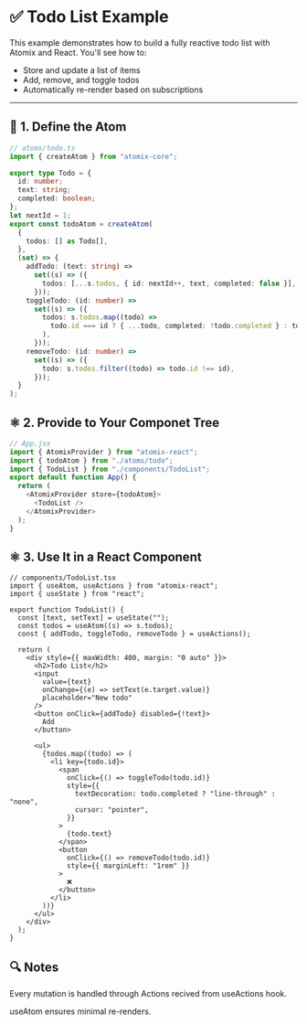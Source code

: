 # ✅ Todo List Example

This example demonstrates how to build a fully reactive todo list with Atomix and React. You'll see how to:

- Store and update a list of items
- Add, remove, and toggle todos
- Automatically re-render based on subscriptions

---

## 🧱 1. Define the Atom

```ts
// atoms/todo.ts
import { createAtom } from "atomix-core";

export type Todo = {
  id: number;
  text: string;
  completed: boolean;
};
let nextId = 1;
export const todoAtom = createAtom(
  {
    todos: [] as Todo[],
  },
  (set) => {
    addTodo: (text: string) =>
      set((s) => ({
        todos: [...s.todos, { id: nextId++, text, completed: false }],
      }));
    toggleTodo: (id: number) =>
      set((s) => ({
        todos: s.todos.map((todo) =>
          todo.id === id ? { ...todo, completed: !todo.completed } : todo
        ),
      }));
    removeTodo: (id: number) =>
      set((s) => ({
        todo: s.todos.filter((todo) => todo.id !== id),
      }));
  }
);
```

## ⚛️ 2. Provide to Your Componet Tree

```ts
// App.jsx
import { AtomixProvider } from "atomix-react";
import { todoAtom } from "./atoms/todo";
import { TodoList } from "./components/TodoList";
export default function App() {
  return (
    <AtomixProvider store={todoAtom}>
      <TodoList />
    </AtomixProvider>
  );
}
```

## ⚛️ 3. Use It in a React Component

```tsx
// components/TodoList.tsx
import { useAtom, useActions } from "atomix-react";
import { useState } from "react";

export function TodoList() {
  const [text, setText] = useState("");
  const todos = useAtom((s) => s.todos);
  const { addTodo, toggleTodo, removeTodo } = useActions();

  return (
    <div style={{ maxWidth: 400, margin: "0 auto" }}>
      <h2>Todo List</h2>
      <input
        value={text}
        onChange={(e) => setText(e.target.value)}
        placeholder="New todo"
      />
      <button onClick={addTodo} disabled={!text}>
        Add
      </button>

      <ul>
        {todos.map((todo) => (
          <li key={todo.id}>
            <span
              onClick={() => toggleTodo(todo.id)}
              style={{
                textDecoration: todo.completed ? "line-through" : "none",
                cursor: "pointer",
              }}
            >
              {todo.text}
            </span>
            <button
              onClick={() => removeTodo(todo.id)}
              style={{ marginLeft: "1rem" }}
            >
              ❌
            </button>
          </li>
        ))}
      </ul>
    </div>
  );
}
```

## 🔍 Notes

Every mutation is handled through Actions recived from useActions hook.

useAtom ensures minimal re-renders.

